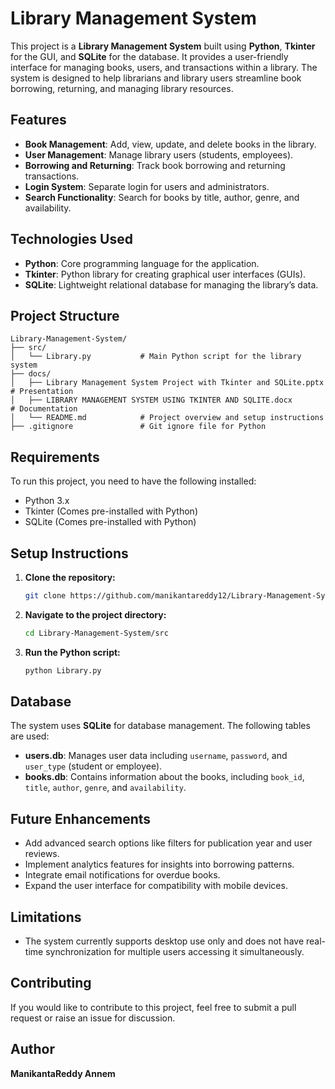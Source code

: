 
# Library Management System

This project is a **Library Management System** built using **Python**, **Tkinter** for the GUI, and **SQLite** for the database. It provides a user-friendly interface for managing books, users, and transactions within a library. The system is designed to help librarians and library users streamline book borrowing, returning, and managing library resources.

## Features
- **Book Management**: Add, view, update, and delete books in the library.
- **User Management**: Manage library users (students, employees).
- **Borrowing and Returning**: Track book borrowing and returning transactions.
- **Login System**: Separate login for users and administrators.
- **Search Functionality**: Search for books by title, author, genre, and availability.

## Technologies Used
- **Python**: Core programming language for the application.
- **Tkinter**: Python library for creating graphical user interfaces (GUIs).
- **SQLite**: Lightweight relational database for managing the library’s data.

## Project Structure
```
Library-Management-System/
├── src/
│   └── Library.py           # Main Python script for the library system
├── docs/
│   ├── Library Management System Project with Tkinter and SQLite.pptx  # Presentation
│   ├── LIBRARY MANAGEMENT SYSTEM USING TKINTER AND SQLITE.docx         # Documentation
│   └── README.md            # Project overview and setup instructions
├── .gitignore               # Git ignore file for Python
```

## Requirements
To run this project, you need to have the following installed:
- Python 3.x
- Tkinter (Comes pre-installed with Python)
- SQLite (Comes pre-installed with Python)

## Setup Instructions
1. **Clone the repository:**
   ```bash
   git clone https://github.com/manikantareddy12/Library-Management-System.git
   ```
   
2. **Navigate to the project directory:**
   ```bash
   cd Library-Management-System/src
   ```

3. **Run the Python script:**
   ```bash
   python Library.py
   ```

## Database
The system uses **SQLite** for database management. The following tables are used:
- **users.db**: Manages user data including `username`, `password`, and `user_type` (student or employee).
- **books.db**: Contains information about the books, including `book_id`, `title`, `author`, `genre`, and `availability`.

## Future Enhancements
- Add advanced search options like filters for publication year and user reviews.
- Implement analytics features for insights into borrowing patterns.
- Integrate email notifications for overdue books.
- Expand the user interface for compatibility with mobile devices.

## Limitations
- The system currently supports desktop use only and does not have real-time synchronization for multiple users accessing it simultaneously.

## Contributing
If you would like to contribute to this project, feel free to submit a pull request or raise an issue for discussion.


## Author
**ManikantaReddy Annem**
